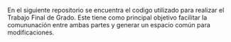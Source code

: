 En el siguiente repositorio se encuentra el codigo utilizado para realizar el Trabajo Final de Grado. 
Este tiene como principal objetivo facilitar la comununación entre ambas partes y generar un espacio común para modificaciones.